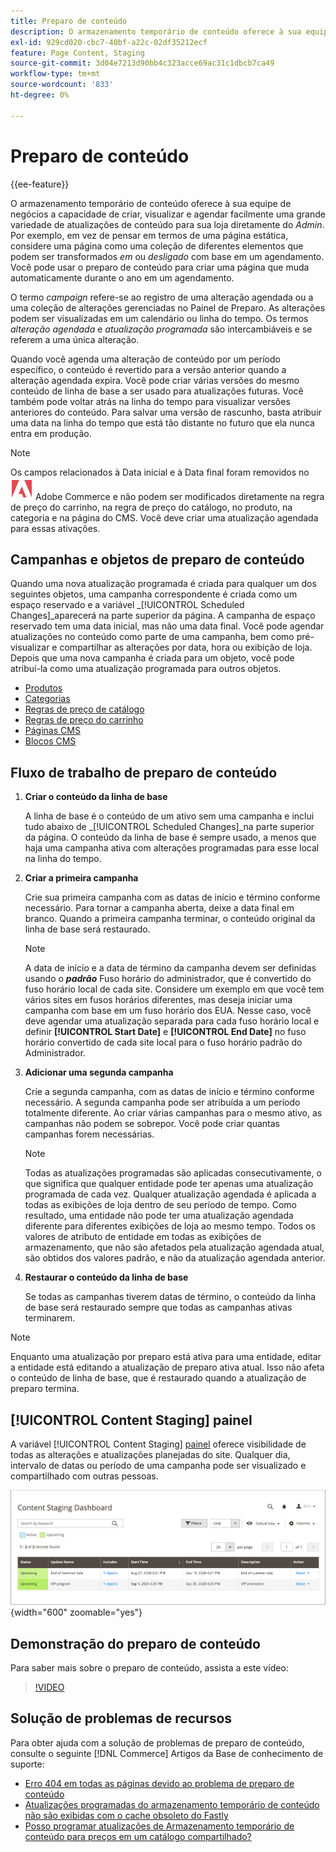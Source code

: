 ```yaml
---
title: Preparo de conteúdo
description: O armazenamento temporário de conteúdo oferece à sua equipe de negócios a capacidade de criar, visualizar e agendar facilmente uma grande variedade de atualizações de conteúdo para sua loja diretamente do administrador.
exl-id: 929cd020-cbc7-40bf-a22c-02df35212ecf
feature: Page Content, Staging
source-git-commit: 3d04e7213d90bb4c323acce69ac31c1dbcb7ca49
workflow-type: tm+mt
source-wordcount: '833'
ht-degree: 0%

---
```


# Preparo de conteúdo

{{ee-feature}}

O armazenamento temporário de conteúdo oferece à sua equipe de negócios a capacidade de criar, visualizar e agendar facilmente uma grande variedade de atualizações de conteúdo para sua loja diretamente do _Admin_. Por exemplo, em vez de pensar em termos de uma página estática, considere uma página como uma coleção de diferentes elementos que podem ser transformados _em_ ou _desligado_ com base em um agendamento. Você pode usar o preparo de conteúdo para criar uma página que muda automaticamente durante o ano em um agendamento.

O termo _campaign_ refere-se ao registro de uma alteração agendada ou a uma coleção de alterações gerenciadas no Painel de Preparo. As alterações podem ser visualizadas em um calendário ou linha do tempo. Os termos _alteração agendada_ e _atualização programada_ são intercambiáveis e se referem a uma única alteração.

Quando você agenda uma alteração de conteúdo por um período específico, o conteúdo é revertido para a versão anterior quando a alteração agendada expira. Você pode criar várias versões do mesmo conteúdo de linha de base a ser usado para atualizações futuras. Você também pode voltar atrás na linha do tempo para visualizar versões anteriores do conteúdo. Para salvar uma versão de rascunho, basta atribuir uma data na linha do tempo que está tão distante no futuro que ela nunca entra em produção.

>[!NOTE]
>
>Os campos relacionados à Data inicial e à Data final foram removidos no ![Adobe Commerce](../assets/adobe-logo.svg) Adobe Commerce e não podem ser modificados diretamente na regra de preço do carrinho, na regra de preço do catálogo, no produto, na categoria e na página do CMS. Você deve criar uma atualização agendada para essas ativações.

## Campanhas e objetos de preparo de conteúdo

Quando uma nova atualização programada é criada para qualquer um dos seguintes objetos, uma campanha correspondente é criada como um espaço reservado e a variável _[!UICONTROL Scheduled Changes]_aparecerá na parte superior da página. A campanha de espaço reservado tem uma data inicial, mas não uma data final. Você pode agendar atualizações no conteúdo como parte de uma campanha, bem como pré-visualizar e compartilhar as alterações por data, hora ou exibição de loja. Depois que uma nova campanha é criada para um objeto, você pode atribuí-la como uma atualização programada para outros objetos.

- [Produtos](../catalog/product-scheduled-changes.md)
- [Categorias](../catalog/category-scheduled-changes.md)
- [Regras de preço de catálogo](../merchandising-promotions/price-rule-catalog-scheduled-changes.md)
- [Regras de preço do carrinho](../merchandising-promotions/price-rule-cart-scheduled-changes.md)
- [Páginas CMS](pages-workspace.md#scheduled-changes)
- [Blocos CMS](blocks.md)

## Fluxo de trabalho de preparo de conteúdo

1. **Criar o conteúdo da linha de base**

   A linha de base é o conteúdo de um ativo sem uma campanha e inclui tudo abaixo de _[!UICONTROL Scheduled Changes]_na parte superior da página. O conteúdo da linha de base é sempre usado, a menos que haja uma campanha ativa com alterações programadas para esse local na linha do tempo.

1. **Criar a primeira campanha**

   Crie sua primeira campanha com as datas de início e término conforme necessário. Para tornar a campanha aberta, deixe a data final em branco. Quando a primeira campanha terminar, o conteúdo original da linha de base será restaurado.

   >[!NOTE]
   >
   >A data de início e a data de término da campanha devem ser definidas usando o **_padrão_** Fuso horário do administrador, que é convertido do fuso horário local de cada site. Considere um exemplo em que você tem vários sites em fusos horários diferentes, mas deseja iniciar uma campanha com base em um fuso horário dos EUA. Nesse caso, você deve agendar uma atualização separada para cada fuso horário local e definir **[!UICONTROL Start Date]** e **[!UICONTROL End Date]** no fuso horário convertido de cada site local para o fuso horário padrão do Administrador.

1. **Adicionar uma segunda campanha**

   Crie a segunda campanha, com as datas de início e término conforme necessário. A segunda campanha pode ser atribuída a um período totalmente diferente. Ao criar várias campanhas para o mesmo ativo, as campanhas não podem se sobrepor. Você pode criar quantas campanhas forem necessárias.

   >[!NOTE]
   >
   >Todas as atualizações programadas são aplicadas consecutivamente, o que significa que qualquer entidade pode ter apenas uma atualização programada de cada vez. Qualquer atualização agendada é aplicada a todas as exibições de loja dentro de seu período de tempo. Como resultado, uma entidade não pode ter uma atualização agendada diferente para diferentes exibições de loja ao mesmo tempo. Todos os valores de atributo de entidade em todas as exibições de armazenamento, que não são afetados pela atualização agendada atual, são obtidos dos valores padrão, e não da atualização agendada anterior.

1. **Restaurar o conteúdo da linha de base**

   Se todas as campanhas tiverem datas de término, o conteúdo da linha de base será restaurado sempre que todas as campanhas ativas terminarem.

>[!NOTE]
>
>Enquanto uma atualização por preparo está ativa para uma entidade, editar a entidade está editando a atualização de preparo ativa atual. Isso não afeta o conteúdo de linha de base, que é restaurado quando a atualização de preparo termina.

## [!UICONTROL Content Staging] painel

A variável [!UICONTROL Content Staging] [painel](content-staging-dashboard.md) oferece visibilidade de todas as alterações e atualizações planejadas do site. Qualquer dia, intervalo de datas ou período de uma campanha pode ser visualizado e compartilhado com outras pessoas.

![Painel de preparo](./assets/content-staging-dashboard-grid.png){width="600" zoomable="yes"}

## Demonstração do preparo de conteúdo

Para saber mais sobre o preparo de conteúdo, assista a este vídeo:

>[!VIDEO](https://video.tv.adobe.com/v/343784?quality=12)

## Solução de problemas de recursos

Para obter ajuda com a solução de problemas de preparo de conteúdo, consulte o seguinte [!DNL Commerce] Artigos da Base de conhecimento de suporte:

- [Erro 404 em todas as páginas devido ao problema de preparo de conteúdo](https://experienceleague.adobe.com/docs/commerce-knowledge-base/kb/troubleshooting/site-down-or-unresponsive/error-404-on-all-pages-due-to-content-staging-issue.html)
- [Atualizações programadas do armazenamento temporário de conteúdo não são exibidas com o cache obsoleto do Fastly](https://experienceleague.adobe.com/docs/commerce-knowledge-base/kb/troubleshooting/miscellaneous/scheduled-content-staging-updates-not-displayed-with-stale-fastly-cache.html)
- [Posso programar atualizações de Armazenamento temporário de conteúdo para preços em um catálogo compartilhado?](https://experienceleague.adobe.com/docs/commerce-knowledge-base/kb/faq/can-i-schedule-content-staging-updates-for-prices-in-a-shared-catalog.html)
